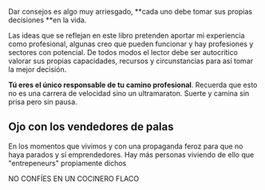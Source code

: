 Dar consejos es algo muy arriesgado, **cada uno debe tomar sus propias decisiones **en la vida.

Las ideas que se reflejan en este libro pretenden aportar mi experiencia como profesional, algunas creo que pueden funcionar y hay profesiones y sectores con potencial. De todos modos el lector debe ser autocrítico valorar sus propias capacidades, recursos y circunstancias para así tomar la mejor decisión.

**Tú eres el único responsable de tu camino profesional**. Recuerda que esto no es una carrera de velocidad sino un ultramaraton. Suerte y camina sin prisa pero sin pausa.

## Ojo con los vendedores de palas

En los momentos que vivimos y con una propaganda feroz para que no haya parados y sí emprendedores. Hay más personas viviendo de ello que "entrepeneurs" propiamente dichos

NO CONFÍES EN UN COCINERO FLACO

